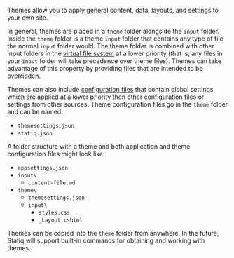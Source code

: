 Themes allow you to apply general content, data, layouts, and settings to your own site.

In general, themes are placed in a `theme` folder alongside the `input` folder.
Inside the `theme` folder is a theme `input` folder that contains any type of file the normal `input` folder would.
The theme folder is combined with other input folders in the [virtual file system](xref:files-and-paths#virtual-file-system)
at a lower priority (that is, any files in your `input` folder will take precedence over theme files). Themes can take advantage
of this property by providing files that are intended to be overridden.

Themes can also include [configuration files](xref:settings#configuration-files) that contain global settings which are applied
at a lower priority then other configuration files or settings from other sources. Theme configuration files go in the `theme`
folder and can be named:

- `themesettings.json`
- `statiq.json`

A folder structure with a theme and both application and theme configuration files might look like:

- `appsettings.json`
- `input\`
  - `content-file.md`
- `theme\`
  - `themesettings.json`
  - `input\`
    - `styles.css`
    - `_Layout.cshtml`

Themes can be copied into the `theme` folder from anywhere. In the future, Statiq will support built-in commands for
obtaining and working with themes.
